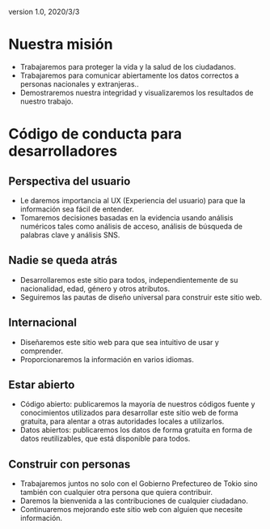 version 1.0, 2020/3/3
# Nuestra misión

* Trabajaremos para proteger la vida y la salud de los ciudadanos.
* Trabajaremos para comunicar abiertamente los datos correctos a personas nacionales y extranjeras..
* Demostraremos nuestra integridad y visualizaremos los resultados de nuestro trabajo.

# Código de conducta para desarrolladores

## Perspectiva del usuario

* Le daremos importancia al UX (Experiencia del usuario) para que la información sea fácil de entender.
* Tomaremos decisiones basadas en la evidencia usando análisis numéricos tales como análisis de acceso, análisis de búsqueda de palabras clave y análisis SNS.

## Nadie se queda atrás

* Desarrollaremos este sitio para todos, independientemente de su nacionalidad, edad, género y otros atributos.
* Seguiremos las pautas de diseño universal para construir este sitio web.

## Internacional

* Diseñaremos este sitio web para que sea intuitivo de usar y comprender.
* Proporcionaremos la información en varios idiomas.

## Estar abierto

* Código abierto: publicaremos la mayoría de nuestros códigos fuente y conocimientos utilizados para desarrollar este sitio web de forma gratuita, para alentar a otras autoridades locales a utilizarlos.
* Datos abiertos: publicaremos los datos de forma gratuita en forma de datos reutilizables, que está disponible para todos.

## Construir con personas

* Trabajaremos juntos no solo con el Gobierno Prefectureo de Tokio sino también con cualquier otra persona que quiera contribuir.
* Daremos la bienvenida a las contribuciones de cualquier ciudadano.
* Continuaremos mejorando este sitio web con alguien que necesite información.

